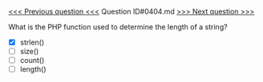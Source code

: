 [<<< Previous question <<<](0403.md)  Question ID#0404.md  [>>> Next question >>>](0405.md) 

What is the PHP function used to determine the length of a string?

- [x] strlen()
- [ ] size()
- [ ] count()
- [ ] length()
